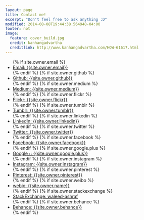 ```yaml
---
layout: page
title: Contact me!
excerpt: "Don't feel free to ask anything :D"
modified: 2014-08-08T19:44:38.564948-04:00
footer: not
image:
  feature: cover_build.jpg
  credit: kanhangadvartha
  creditlink: http://www.kanhangadvartha.com/HQW-61617.html
---
```


<div class="contact-page">
  <ul>
    {% if site.owner.email %}<li><a href="mailto:{{site.owner.email}}" title="{{site.owner.name}} Email" target="_blank"><i class="fa fa-envelope-square fa-2x"></i>Email: {{site.owner.email}}</a></li>{% endif %}
    {% if site.owner.github %}<li><a href="https://github.com/{{site.owner.github}}" title="{{site.owner.name}} on Github" target="_blank"><i class="fa fa-github-square fa-2x"></i>Github: {{site.owner.github}}</a></li>{% endif %}
    {% if site.owner.medium %}<li><a href="https://medium.com/@{{site.owner.medium}}" title="{{site.owner.medium}} on Medium" target="_blank"><i class="fa fa-medium fa-2x"></i>Medium: {{site.owner.medium}}</a></li>{% endif %}
    {% if site.owner.flickr %}<li><a href="https://www.flickr.com/photos/{{site.owner.flickr}}" title="{{site.owner.name}} on Flickr" target="_blank"><i class="fa fa-flickr fa-2x"></i>Flickr: {{site.owner.flickr}}</a></li>{% endif %}
    {% if site.owner.tumblr %}<li><a href="http://{{site.owner.tumblr}}.tumblr.com" title="{{site.owner.name}} on Tumblr" target="_blank"><i class="fa fa-tumblr-square fa-2x"></i>Tumblr: {{site.owner.tumblr}}</a></li>{% endif %}
    {% if site.owner.linkedin %}<li><a href="https://linkedin.com/in/{{site.owner.linkedin}}" title="{{site.owner.name}} on LinkedIn" target="_blank"><i class="fa fa-linkedin-square fa-2x"></i>LinkedIn: {{site.owner.linkedin}}</a></li>{% endif %}
    {% if site.owner.twitter %}<li><a href="https://twitter.com/{{site.owner.twitter}}" title="{{site.owner.name}} on Twitter" target="_blank"><i class="fa fa-twitter-square fa-2x"></i>Twitter: {{site.owner.twitter}}</a></li>{% endif %}
    {% if site.owner.facebook %}<li><a href="https://facebook.com/{{site.owner.facebook}}" title="{{site.owner.name}} on Facebook" target="_blank"><i class="fa fa-facebook-square fa-2x"></i>Facebook: {{site.owner.facebook}}</a></li>{% endif %}
    {% if site.owner.google.plus %}<li><a href="https://plus.google.com/+{{site.owner.google.plus}}" title="{{site.owner.name}} on Google+" target="_blank"><i class="fa fa-google-plus-square fa-2x"></i>Google+: {{site.owner.google.plus}}</a></li>{% endif %}
    {% if site.owner.instagram %}<li><a href="https://instagram.com/{{site.owner.instagram}}" title="{{site.owner.name}} on Instagram" target="_blank"><i class="fa fa-instagram fa-2x"></i>Instagram: {{site.owner.instagram}}</a></li>{% endif %}
    {% if site.owner.pinterest %}<li><a href="https://www.pinterest.com/{{site.owner.pinterest}}/" title="{{site.owner.name}} on Pinterest" target="_blank"><i class="fa fa-pinterest fa-2x"></i>Pinterest: {{site.owner.pinterest}}</a></li>{% endif %}
    {% if site.owner.weibo %}<li><a href="https://www.weibo.com/u/{{site.owner.weibo}}/" title="{{site.owner.name}} on Weibo" target="_blank"><i class="fa fa-weibo fa-2x"></i>webio: {{site.owner.name}}</a></li>{% endif %}
    {% if site.owner.stackexchange %}<li><a href="{{site.owner.stackexchange}}" title="{{site.owner.name}} on StackExchange" target="_blank"><i class="fa fa-stack-exchange fa-2x"></i>StackExchange: waleed-ashraf</a></li>{% endif %}
    {% if site.owner.behance %}<li><a href="https://www.behance.net/{{site.owner.behance}}" title="{{site.owner.name}} on Behance" target="_blank"><i class="fa fa-behance-square fa-2x"></i>Behance: {{site.owner.behance}}</a></li>{% endif %}
  </ul>
</div><!-- /.social-icons -->